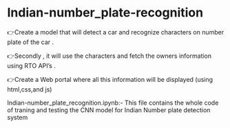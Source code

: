 # Indian-number_plate-recognition


👉Create a model that will detect a car and recognize characters on number plate of the car .

👉Secondly , it will use the characters and fetch the owners information using RTO API’s .

👉Create a Web portal where all this information will be displayed (using html,css,and js)


Indian-number_plate_recognition.ipynb:- This file contains the whole code of traning and testing the CNN model for Indian Number plate detection system



